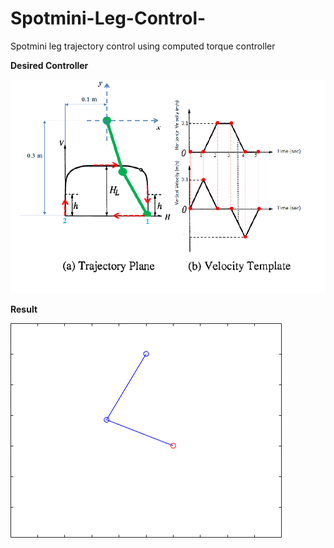 # Spotmini-Leg-Control-
Spotmini leg trajectory control using computed torque controller  

**Desired Controller**

![Desire](Desired_trajectory.PNG)

**Result**

![Final](Final.gif)